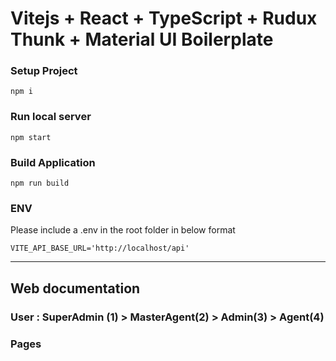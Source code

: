# Vitejs + React + TypeScript + Rudux Thunk + Material UI Boilerplate

### Setup Project

```
npm i
```

### Run local server

```
npm start
```

### Build Application

```
npm run build
```

### ENV

Please include a .env in the root folder in below format

```
VITE_API_BASE_URL='http://localhost/api'
```

---

## Web documentation

### User : SuperAdmin (1) > MasterAgent(2) > Admin(3) > Agent(4)

### Pages
